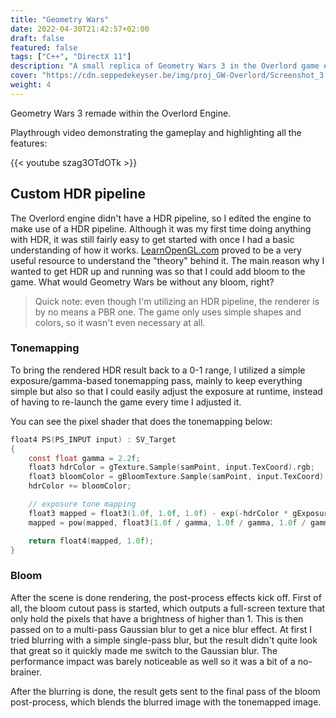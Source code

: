 ```yaml
---
title: "Geometry Wars"
date: 2022-04-30T21:42:57+02:00
draft: false
featured: false
tags: ["C++", "DirectX 11"]
description: "A small replica of Geometry Wars 3 in the Overlord game engine."
cover: "https://cdn.seppedekeyser.be/img/proj_GW-Overlord/Screenshot_3.png"
weight: 4
---
```


Geometry Wars 3 remade within the Overlord Engine.



Playthrough video demonstrating the gameplay and highlighting all the features:

{{< youtube szag3OTdOTk >}}


## Custom HDR pipeline

The Overlord engine didn't have a HDR pipeline, so I edited the engine to make use of a HDR pipeline. Although it was my first time doing anything with HDR, it was still fairly easy to get started with once I had a basic understanding of how it works. [LearnOpenGL.com](https://learnopengl.com) proved to be a very useful resource to understand the "theory" behind it.
The main reason why I wanted to get HDR up and running was so that I could add bloom to the game. What would Geometry Wars be without any bloom, right?

> Quick note: even though I'm utilizing an HDR pipeline, the renderer is by no means a PBR one. The game only uses simple shapes and colors, so it wasn't even necessary at all.


### Tonemapping

To bring the rendered HDR result back to a 0-1 range, I utilized a simple exposure/gamma-based tonemapping pass, mainly to keep everything simple but also so that I could easily adjust the exposure at runtime, instead of having to re-launch the game every time I adjusted it.

You can see the pixel shader that does the tonemapping below:

```c
float4 PS(PS_INPUT input) : SV_Target
{
    const float gamma = 2.2f;
    float3 hdrColor = gTexture.Sample(samPoint, input.TexCoord).rgb;
    float3 bloomColor = gBloomTexture.Sample(samPoint, input.TexCoord).rgb;
    hdrColor += bloomColor;

    // exposure tone mapping
    float3 mapped = float3(1.0f, 1.0f, 1.0f) - exp(-hdrColor * gExposure);
    mapped = pow(mapped, float3(1.0f / gamma, 1.0f / gamma, 1.0f / gamma));

    return float4(mapped, 1.0f);
}
```


### Bloom

After the scene is done rendering, the post-process effects kick off. First of all, the bloom cutout pass is started, which outputs a full-screen texture that only hold the pixels that have a brightness of higher than 1.
This is then passed on to a multi-pass Gaussian blur to get a nice blur effect. At first I tried blurring with a simple single-pass blur, but the result didn't quite look that great so it quickly made me switch to the Gaussian blur. The performance impact was barely noticeable as well so it was a bit of a no-brainer.

After the blurring is done, the result gets sent to the final pass of the bloom post-process, which blends the blurred image with the tonemapped image.
